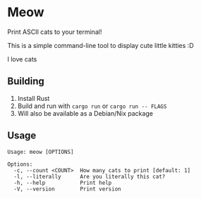 # Meow

Print ASCII cats to your terminal!

This is a simple command-line tool to display cute little kitties :D

I love cats

## Building

1. Install Rust
1. Build and run with `cargo run` or `cargo run -- FLAGS`
1. Will also be available as a Debian/Nix package

## Usage

```
Usage: meow [OPTIONS]

Options:
  -c, --count <COUNT>  How many cats to print [default: 1]
  -l, --literally      Are you literally this cat?
  -h, --help           Print help
  -V, --version        Print version
```

